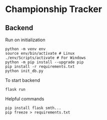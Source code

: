 # Championship Tracker

## Backend
Run on initialization
```
python -m venv env
source env/bin/activate # Linux
./env/Scripts/activate # For Windows
python -m pip install --upgrade pip
pip install -r requirements.txt
python init_db.py
```

To start backend
```
flask run
```

Helpful commands
```
pip install flask smth...
pip freeze > requirements.txt
```
